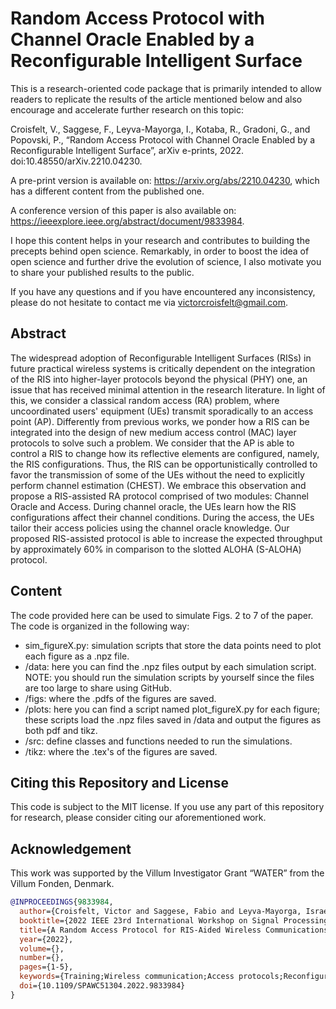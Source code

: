 # Random Access Protocol with Channel Oracle Enabled by a Reconfigurable Intelligent Surface
This is a research-oriented code package that is primarily intended to allow readers to replicate the results of the article mentioned below and also encourage and accelerate further research on this topic:

Croisfelt, V., Saggese, F., Leyva-Mayorga, I., Kotaba, R., Gradoni, G., and Popovski, P., “Random Access Protocol with Channel Oracle Enabled by a Reconfigurable Intelligent Surface”, arXiv e-prints, 2022. doi:10.48550/arXiv.2210.04230.

A pre-print version is available on: https://arxiv.org/abs/2210.04230, which has a different content from the published one.

A conference version of this paper is also available on: https://ieeexplore.ieee.org/abstract/document/9833984.

I hope this content helps in your research and contributes to building the precepts behind open science. Remarkably, in order to boost the idea of open science and further drive the evolution of science, I also motivate you to share your published results to the public.

If you have any questions and if you have encountered any inconsistency, please do not hesitate to contact me via victorcroisfelt@gmail.com.

## Abstract
The widespread adoption of Reconfigurable Intelligent Surfaces (RISs) in future practical wireless systems is critically dependent on the integration of the RIS into higher-layer protocols beyond the physical (PHY) one, an issue that has received minimal attention in the research literature. In light of this, we consider a classical random access (RA) problem, where uncoordinated users' equipment (UEs) transmit sporadically to an access point (AP). Differently from previous works, we ponder how a RIS can be integrated into the design of new medium access control (MAC) layer protocols to solve such a problem. We consider that the AP is able to control a RIS to change how its reflective elements are configured, namely, the RIS configurations. Thus, the RIS can be opportunistically controlled to favor the transmission of some of the UEs without the need to explicitly perform channel estimation (CHEST). We embrace this observation and propose a RIS-assisted RA protocol comprised of two modules: Channel Oracle and Access. During channel oracle, the UEs learn how the RIS configurations affect their channel conditions. During the access, the UEs tailor their access policies using the channel oracle knowledge. Our proposed RIS-assisted protocol is able to increase the expected throughput by approximately 60\% in comparison to the slotted ALOHA (S-ALOHA) protocol.

## Content
The code provided here can be used to simulate Figs. 2 to 7 of the paper. The code is organized in the following way:
  - sim_figureX.py: simulation scripts that store the data points need to plot each figure as a .npz file.
  - /data: here you can find the .npz files output by each simulation script. NOTE: you should run the simulation scripts by yourself since the files are too large to share using GitHub.
  - /figs: where the .pdfs of the figures are saved.
  - /plots: here you can find a script named plot_figureX.py for each figure; these scripts load the .npz files saved in /data and output the figures as both pdf and tikz.
  - /src: define classes and functions needed to run the simulations.
  - /tikz: where the .tex's of the figures are saved.

## Citing this Repository and License
This code is subject to the MIT license. If you use any part of this repository for research, please consider citing our aforementioned work.

## Acknowledgement
This work was supported by the Villum Investigator Grant “WATER” from the Villum Fonden, Denmark.

```bibtex
@INPROCEEDINGS{9833984,
  author={Croisfelt, Victor and Saggese, Fabio and Leyva-Mayorga, Israel, and Kotaba, Radosław and Gradoni, Gabriele and Popovski, Petar},
  booktitle={2022 IEEE 23rd International Workshop on Signal Processing Advances in Wireless Communication (SPAWC)}, 
  title={A Random Access Protocol for RIS-Aided Wireless Communications}, 
  year={2022},
  volume={},
  number={},
  pages={1-5},
  keywords={Training;Wireless communication;Access protocols;Reconfigurable intelligent surfaces;Signal processing;Throughput;Reflection;Reconfigurable intelligent surface (RIS);random access},
  doi={10.1109/SPAWC51304.2022.9833984}
}


